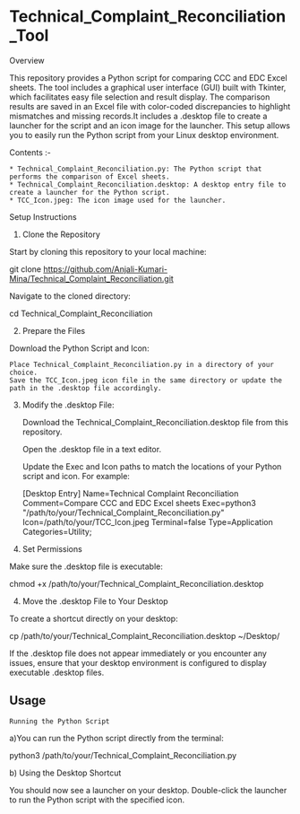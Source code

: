 # Technical_Complaint_Reconciliation_Tool

Overview

This repository provides a Python script for comparing CCC and EDC Excel sheets. The tool includes a graphical user interface (GUI) built with Tkinter, which facilitates easy file selection and result display. The comparison results are saved in an Excel file with color-coded discrepancies to highlight mismatches and missing records.It includes a .desktop file to create a launcher for the script and an icon image for the launcher. This setup allows you to easily run the Python script from your Linux desktop environment.

Contents :-

    * Technical_Complaint_Reconciliation.py: The Python script that performs the comparison of Excel sheets.
    * Technical_Complaint_Reconciliation.desktop: A desktop entry file to create a launcher for the Python script.
    * TCC_Icon.jpeg: The icon image used for the launcher.

Setup Instructions
1. Clone the Repository

Start by cloning this repository to your local machine:

git clone https://github.com/Anjali-Kumari-Mina/Technical_Complaint_Reconciliation.git

Navigate to the cloned directory:

cd Technical_Complaint_Reconciliation

2. Prepare the Files

Download the Python Script and Icon:

    Place Technical_Complaint_Reconciliation.py in a directory of your choice.
    Save the TCC_Icon.jpeg icon file in the same directory or update the path in the .desktop file accordingly.

3. Modify the .desktop File:

    Download the Technical_Complaint_Reconciliation.desktop file from this repository.

    Open the .desktop file in a text editor.

    Update the Exec and Icon paths to match the locations of your Python script and icon. For example:

    [Desktop Entry]
    Name=Technical Complaint Reconciliation
    Comment=Compare CCC and EDC Excel sheets
    Exec=python3 "/path/to/your/Technical_Complaint_Reconciliation.py"
    Icon=/path/to/your/TCC_Icon.jpeg
    Terminal=false
    Type=Application
    Categories=Utility;

3. Set Permissions

Make sure the .desktop file is executable:

chmod +x /path/to/your/Technical_Complaint_Reconciliation.desktop

4. Move the .desktop File to Your Desktop

To create a shortcut directly on your desktop:

cp /path/to/your/Technical_Complaint_Reconciliation.desktop ~/Desktop/

If the .desktop file does not appear immediately or you encounter any issues, ensure that your desktop environment is configured to display executable .desktop files.


## Usage

    Running the Python Script

a)You can run the Python script directly from the terminal:

python3 /path/to/your/Technical_Complaint_Reconciliation.py

b) Using the Desktop Shortcut

You should now see a launcher on your desktop. Double-click the launcher to run the Python script with the specified icon.

